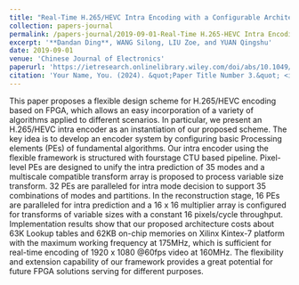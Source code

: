 ```yaml
---
title: "Real-Time H.265/HEVC Intra Encoding with a Configurable Architecture on FPGA Platform"
collection: papers-journal
permalink: /papers-journal/2019-09-01-Real-Time H.265-HEVC Intra Encoding with a Configurable Architecture on FPGA Platform
excerpt: '**Dandan Ding**, WANG Silong, LIU Zoe, and YUAN Qingshu'
date: 2019-09-01
venue: 'Chinese Journal of Electronics'
paperurl: 'https://ietresearch.onlinelibrary.wiley.com/doi/abs/10.1049/cje.2019.06.020'
citation: 'Your Name, You. (2024). &quot;Paper Title Number 3.&quot; <i>GitHub Journal of Bugs</i>. 1(3).'
---
```


This paper proposes a flexible design scheme for H.265/HEVC encoding based on FPGA, which allows an easy incorporation of a variety of algorithms applied to different scenarios. In particular, we present an H.265/HEVC intra encoder as an instantiation of our proposed scheme. The key idea is to develop an encoder system by configuring basic Processing elements (PEs) of fundamental algorithms. Our intra encoder using the flexible framework is structured with fourstage CTU based pipeline. Pixel-level PEs are designed to unify the intra prediction of 35 modes and a multiscale compatible transform array is proposed to process variable size transform. 32 PEs are paralleled for intra mode decision to support 35 combinations of modes and partitions. In the reconstruction stage, 16 PEs are paralleled for intra prediction and a 16 x 16 multiplier array is configured for transforms of variable sizes with a constant 16 pixels/cycle throughput. Implementation results show that our proposed architecture costs about 63K Lookup tables and 62KB on-chip memories on Xilinx Kintex-7 platform with the maximum working frequency at 175MHz, which is sufficient for real-time encoding of 1920 x 1080 @60fps video at 160MHz. The flexibility and extension capability of our framework provides a great potential for future FPGA solutions serving for different purposes.